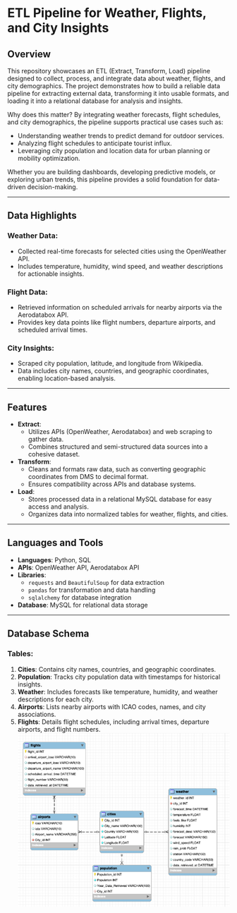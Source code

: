 # **ETL Pipeline for Weather, Flights, and City Insights**

## **Overview**
This repository showcases an ETL (Extract, Transform, Load) pipeline designed to collect, process, and integrate data about weather, flights, and city demographics. The project demonstrates how to build a reliable data pipeline for extracting external data, transforming it into usable formats, and loading it into a relational database for analysis and insights.

Why does this matter? By integrating weather forecasts, flight schedules, and city demographics, the pipeline supports practical use cases such as:
- Understanding weather trends to predict demand for outdoor services.
- Analyzing flight schedules to anticipate tourist influx.
- Leveraging city population and location data for urban planning or mobility optimization.

Whether you are building dashboards, developing predictive models, or exploring urban trends, this pipeline provides a solid foundation for data-driven decision-making.

---

## **Data Highlights**
### **Weather Data**:
- Collected real-time forecasts for selected cities using the OpenWeather API.
- Includes temperature, humidity, wind speed, and weather descriptions for actionable insights.

### **Flight Data**:
- Retrieved information on scheduled arrivals for nearby airports via the Aerodatabox API.
- Provides key data points like flight numbers, departure airports, and scheduled arrival times.

### **City Insights**:
- Scraped city population, latitude, and longitude from Wikipedia.
- Data includes city names, countries, and geographic coordinates, enabling location-based analysis.

---

## **Features**
- **Extract**:
  - Utilizes APIs (OpenWeather, Aerodatabox) and web scraping to gather data.
  - Combines structured and semi-structured data sources into a cohesive dataset.
- **Transform**:
  - Cleans and formats raw data, such as converting geographic coordinates from DMS to decimal format.
  - Ensures compatibility across APIs and database systems.
- **Load**:
  - Stores processed data in a relational MySQL database for easy access and analysis.
  - Organizes data into normalized tables for weather, flights, and cities.

---

## **Languages and Tools**
- **Languages**: Python, SQL
- **APIs**: OpenWeather API, Aerodatabox API
- **Libraries**:
  - `requests` and `BeautifulSoup` for data extraction
  - `pandas` for transformation and data handling
  - `sqlalchemy` for database integration
- **Database**: MySQL for relational data storage

---

## **Database Schema**
### **Tables**:
1. **Cities**: Contains city names, countries, and geographic coordinates.
2. **Population**: Tracks city population data with timestamps for historical insights.
3. **Weather**: Includes forecasts like temperature, humidity, and weather descriptions for each city.
4. **Airports**: Lists nearby airports with ICAO codes, names, and city associations.
5. **Flights**: Details flight schedules, including arrival times, departure airports, and flight numbers.
![database](https://github.com/darigain/local_etl_pipeline/blob/57fc8870e218c02ab1b894e51e6e5e11f27804e7/visuals/database_schema.png)
